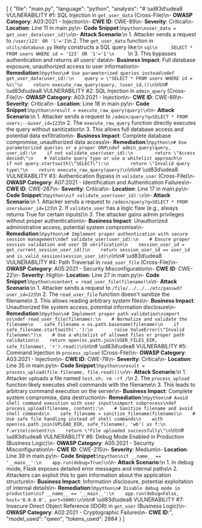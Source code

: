 [
  {
    "file": "main.py",
    "language": "python",
    "analysis": "# \ud83d\udea8 VULNERABILITY #1: SQL Injection in `get_user_data` (Cross-File)\n- **OWASP Category**: A03:2021 - Injection\n- **CWE ID**: CWE-89\n- **Severity**: Critical\n- **Location**: Line 11 in main.py\n- **Code Snippet**:\n```python\nuser_data = get_user_data(user_id)\n```\n- **Attack Scenario**:\n  1. Attacker sends a request to `/user/123' OR '1'='1`\n  2. The `get_user_data` function in `utils/database.py` likely constructs a SQL query like:\n     ```sql\n     SELECT * FROM users WHERE id = '123' OR '1'='1'\n     ```\n  3. This bypasses authentication and returns all users' data\n- **Business Impact**: Full database exposure, unauthorized access to user information\n- **Remediation**:\n```python\n# Use parameterized queries instead\ndef get_user_data(user_id):\n    query = \"SELECT * FROM users WHERE id = %s\"\n    return execute_raw_query(query, (user_id,))\n```\n\n# \ud83d\udea8 VULNERABILITY #2: SQL Injection in `admin_query` (Cross-File)\n- **OWASP Category**: A03:2021 - Injection\n- **CWE ID**: CWE-89\n- **Severity**: Critical\n- **Location**: Line 18 in main.py\n- **Code Snippet**:\n```python\nresult = execute_raw_query(query)\n```\n- **Attack Scenario**:\n  1. Attacker sends a request to `/admin/query?q=SELECT * FROM users;--&user_id=123`\n  2. The `execute_raw_query` function directly executes the query without sanitization\n  3. This allows full database access and potential data exfiltration\n- **Business Impact**: Complete database compromise, unauthorized data access\n- **Remediation**:\n```python\n# Use parameterized queries or a proper ORM\ndef admin_query(query, user_id):\n    if not validate_user(user_id):\n        return \"Access denied\"\n    # Validate query type or use a whitelist approach\n    if not query.startswith(\"SELECT\"):\n        return \"Invalid query type\"\n    return execute_raw_query(query)\n```\n\n# \ud83d\udea8 VULNERABILITY #3: Authentication Bypass in `validate_user` (Cross-File)\n- **OWASP Category**: A07:2021 - Identification and Authentication Failures\n- **CWE ID**: CWE-287\n- **Severity**: Critical\n- **Location**: Line 17 in main.py\n- **Code Snippet**:\n```python\nif validate_user(user_id):\n```\n- **Attack Scenario**:\n  1. Attacker sends a request to `/admin/query?q=SELECT * FROM users&user_id=123`\n  2. If `validate_user` has a logic flaw (e.g., always returns True for certain inputs)\n  3. The attacker gains admin privileges without proper authentication\n- **Business Impact**: Unauthorized administrative access, potential system compromise\n- **Remediation**:\n```python\n# Implement proper authentication with secure session management\ndef validate_user(user_id):\n    # Ensure proper session validation and user ID verification\n    session_user_id = get_current_session_user_id()\n    return session_user_id == user_id and is_valid_session(session_user_id)\n```\n\n# \ud83d\udea8 VULNERABILITY #4: Path Traversal in `read_user_file` (Cross-File)\n- **OWASP Category**: A05:2021 - Security Misconfiguration\n- **CWE ID**: CWE-22\n- **Severity**: High\n- **Location**: Line 27 in main.py\n- **Code Snippet**:\n```python\ncontent = read_user_file(filename)\n```\n- **Attack Scenario**:\n  1. Attacker sends a request to `/file/../../../etc/passwd?user_id=123`\n  2. The `read_user_file` function doesn't sanitize the filename\n  3. This allows reading arbitrary system files\n- **Business Impact**: Unauthorized file system access, potential information disclosure\n- **Remediation**:\n```python\n# Implement proper path validation\nimport os\ndef read_user_file(filename):\n    # Normalize and validate the filename\n    safe_filename = os.path.basename(filename)\n    if safe_filename.startswith('.'):\n        raise ValueError(\"Invalid filename\")\n    # Use a whitelist of allowed files or proper path validation\n    return open(os.path.join(USER_FILES_DIR, safe_filename), 'r').read()\n```\n\n# \ud83d\udea8 VULNERABILITY #5: Command Injection in `process_upload` (Cross-File)\n- **OWASP Category**: A03:2021 - Injection\n- **CWE ID**: CWE-78\n- **Severity**: Critical\n- **Location**: Line 35 in main.py\n- **Code Snippet**:\n```python\nresult = process_upload(file.filename, file.read())\n```\n- **Attack Scenario**:\n  1. Attacker uploads a file named `test.sh; rm -rf /`\n  2. The `process_upload` function likely executes shell commands with the filename\n  3. This leads to arbitrary command execution on the server\n- **Business Impact**: Complete system compromise, data destruction\n- **Remediation**:\n```python\n# Avoid shell command execution with user input\nimport subprocess\ndef process_upload(filename, content):\n    # Sanitize filename and avoid shell commands\n    safe_filename = sanitize_filename(filename)\n    # Use safe file handling instead of shell commands\n    with open(os.path.join(UPLOAD_DIR, safe_filename), 'wb') as f:\n        f.write(content)\n    return \"File uploaded successfully\"\n```\n\n# \ud83d\udea8 VULNERABILITY #6: Debug Mode Enabled in Production (Business Logic)\n- **OWASP Category**: A05:2021 - Security Misconfiguration\n- **CWE ID**: CWE-215\n- **Severity**: Medium\n- **Location**: Line 39 in main.py\n- **Code Snippet**:\n```python\nif __name__ == '__main__':\n    app.run(debug=True)\n```\n- **Attack Scenario**:\n  1. In debug mode, Flask exposes detailed error messages and internal paths\n  2. Attackers can exploit this to gain information about the application structure\n- **Business Impact**: Information disclosure, potential exploitation of internal details\n- **Remediation**:\n```python\n# Disable debug mode in production\nif __name__ == '__main__':\n    app.run(debug=False, host='0.0.0.0', port=5000)\n```\n\n# \ud83d\udea8 VULNERABILITY #7: Insecure Direct Object Reference (IDOR) in `get_user` (Business Logic)\n- **OWASP Category**: A02:2021 - Cryptographic Failures\n- **CWE ID**:",
    "model_used": "qwen",
    "tokens_used": 2884
  }
]